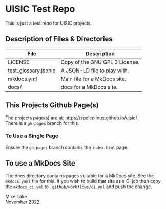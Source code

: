 # UISIC Test Repo

This is just a test repo for UISIC projects.

## Description of Files & Directories

| File                  | Description |
| ----                  | ----------- |
| LICENSE               | Copy of the GNU GPL 3 License. |
| test_glossary.jsonld  | A JSON-LD file to play with.   |
| mkdocs.yml            | Main file for a MkDocs site.   |
| docs/                 | docs for a MkDocs site.        |

## This Projects Github Page(s)

The projects page(s) are at: <https://speleolinux.github.io/uisic/>    
There is a `gh-pages` branch for this.

### To Use a Single Page

Ensure the `gh-pages` branch contains the `index.html` page.

## To use a MkDocs Site

The docs directory contains pages suitable for a MkDocs site.
See the `mkdocs.yaml` file for this. If you wish to build that site 
as a CI job then copy the `mkdocs_ci.yml` to `.github/workflows/ci.yml`
and push the change.


Mike Lake    
November 2022

